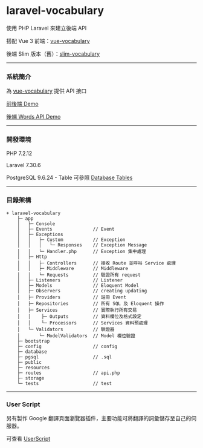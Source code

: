 # laravel-vocabulary

使用 PHP Laravel 來建立後端 API

搭配 Vue 3 前端：[vue-vocabulary](https://github.com/tk50486yui/vue-vocabulary.git)

後端 Slim 版本（舊）：[slim-vocabulary](https://github.com/tk50486yui/slim-vocabulary.git)

---
### 系統簡介

為 [vue-vocabulary](https://github.com/tk50486yui/vue-vocabulary.git) 提供 API 接口

[前後端 Demo](https://vue.yuex.site/vue-vocabulary/)

[後端 Words API Demo](https://api.yuex.site/public/api/words)

---
### 開發環境

PHP 7.2.12

Laravel 7.30.6

PostgreSQL 9.6.24 - Table 可參照 [Database Tables](pgsql/tables.sql)

---
### 目錄架構
```    
+ laravel-vocabulary
    ├─ app
    │   ├─ Console
    │   ├─ Events               // Event
    │   ├─ Exceptions
    │   │   ├─ Custom           // Exception
    │   │   │   └─ Responses    // Exception Message
    │   │   └─ Handler.php      // Exception 集中處理
    │   ├─ Http
    │   │   ├─ Controllers      // 接收 Route 並呼叫 Service 處理
    │   │   ├─ Middleware       // Middleware
    │   │   └─ Requests         // 驗證所有 request
    │   ├─ Listeners            // Listener
    │   ├─ Models               // Eloquent Model
    │   ├─ Observers            // creating updating
    │   ├─ Providers            // 註冊 Event
    │   ├─ Repositories         // 所有 SQL 及 Eloquent 操作
    │   ├─ Services             // 實際執行所有交易
    │   │    ├─ Outputs         // 資料欄位及格式設定
    │   │    └─ Processors      // Services 資料預處理
    │   └─ Validators           // 驗證器
    │       └─ ModelValidators  // Model 欄位驗證
    ├─ bootstrap
    ├─ config                   // config
    ├─ database
    ├─ pgsql                    // .sql
    ├─ public
    ├─ resources
    ├─ routes                   // api.php
    ├─ storage
    └─ tests                    // test

```
---
### User Script

另有製作 Google 翻譯頁面瀏覽器插件，主要功能可將翻譯的詞彙儲存至自己的伺服器。

可查看 [UserScript](https://gist.github.com/tk50486yui/54cabdf110fbb4d3589a0fa9a8834bbe)